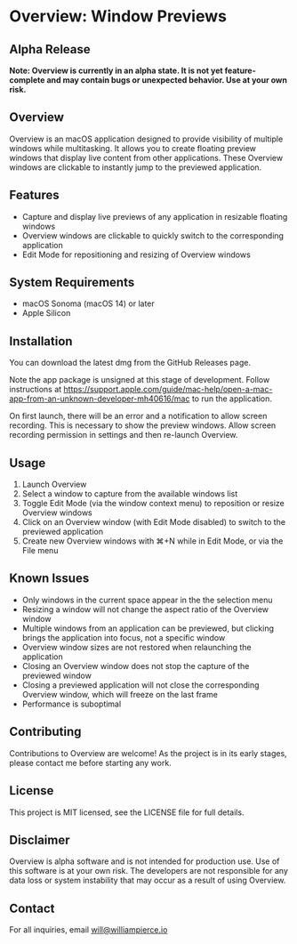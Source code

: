 # Overview: Window Previews

## Alpha Release

**Note: Overview is currently in an alpha state. It is not yet feature-complete and may contain bugs or unexpected behavior. Use at your own risk.**

## Overview

Overview is an macOS application designed to provide visibility of multiple windows while multitasking. It allows you to create floating preview windows that display live content from other applications. These Overview windows are clickable to instantly jump to the previewed application. 

## Features

- Capture and display live previews of any application in resizable floating windows
- Overview windows are clickable to quickly switch to the corresponding application
- Edit Mode for repositioning and resizing of Overview windows

## System Requirements

- macOS Sonoma (macOS 14) or later
- Apple Silicon

## Installation

You can download the latest dmg from the GitHub Releases page. 

Note the app package is unsigned at this stage of development. Follow instructions at https://support.apple.com/guide/mac-help/open-a-mac-app-from-an-unknown-developer-mh40616/mac to run the application.  

On first launch, there will be an error and a notification to allow screen recording. This is necessary to show the preview windows. Allow screen recording permission in settings and then re-launch Overview. 

## Usage

1. Launch Overview
2. Select a window to capture from the available windows list
3. Toggle Edit Mode (via the window context menu) to reposition or resize Overview windows
4. Click on an Overview window (with Edit Mode disabled) to switch to the previewed application
5. Create new Overview windows with ⌘+N while in Edit Mode, or via the File menu

## Known Issues

- Only windows in the current space appear in the the selection menu
- Resizing a window will not change the aspect ratio of the Overview window
- Multiple windows from an application can be previewed, but clicking brings the application into focus, not a specific window
- Overview window sizes are not restored when relaunching the application
- Closing an Overview window does not stop the capture of the previewed window
- Closing a previewed application will not close the corresponding Overview window, which will freeze on the last frame
- Performance is suboptimal

## Contributing

Contributions to Overview are welcome! As the project is in its early stages, please contact me before starting any work.

## License

This project is MIT licensed, see the LICENSE file for full details. 

## Disclaimer

Overview is alpha software and is not intended for production use. Use of this software is at your own risk. The developers are not responsible for any data loss or system instability that may occur as a result of using Overview.

## Contact

For all inquiries, email will@williampierce.io
